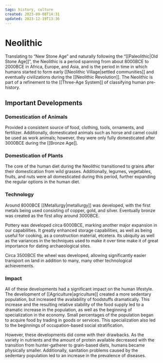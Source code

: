 ```yaml
---
tags: history, culture
created: 2023-09-08T14:31
updated: 2023-12-19T13:36
---
```


# Neolithic

Translating to “New Stone Age” and naturally following the “[[Paleolithic|Old Stone Age]]”, the Neolithic is a period spanning from about 8000BCE to 2000BCE in Africa, Europe, and Asia, and is the period in time in which humans started to form early [[Neolithic Village|settled communities]] and eventually civilizations during the [[Neolithic Revolution]]. The Neolithic is part of a refinement to the [[Three-Age System]] of classifying human pre-history.

## Important Developments

### Domestication of Animals

Provided a consistent source of food, clothing, tools, ornaments, and fertilizer. Additionally, domesticated animals such as horse and camel could be used as work animals; however, they were only fully domesticated after 3000BCE during the [[Bronze Age]].

### Domestication of Plants

The core of the human diet during the Neolithic transitioned to grains after their domestication from wild grasses. Additionally, legumes, vegetables, fruits, and nuts were all domesticated during this period, further expanding the regular options in the human diet.

### Technology

Around 8000BCE [[Metallurgy|metallurgy]] was developed, with the first metals being used consisting of copper, gold, and silver. Eventually bronze was created as the first alloy around 3000BCE.

Pottery was developed circa 6000BCE, marking another major expansion in our capabilities. It greatly enhanced storage capabilities, as well as being useful for cooking, as a construction material, etcetera. Its ubiquity as well as the variances in the techniques used to make it over time make it of great importance for dating archaeological sites.

Circa 3500BCE the wheel was developed, allowing significantly easier transport on land in addition to many, many other technological achievements.

### Impact

All of these developments had a significant impact on the human lifestyle. The development of [[Agriculture|agriculture]] created a more sedentary population, but increased the availability of foodstuffs dramatically. This increase and the resulting relative stability of the food supply led to a dramatic increase in the population, as well as the beginning of specialization in the economy. Small percentages of the population began to acquire food by trading in goods or services. This specialization also led to the beginnings of occupation-based social stratification.

However, these developments did come with their drawbacks. As the variety in nutrients and the amount of protein available decreased with the transition from hunter-gatherer to grain-based diets, humans became physically smaller. Additionally, sanitation problems caused by the sedentary population led to an increase in the prevalence of diseases.
